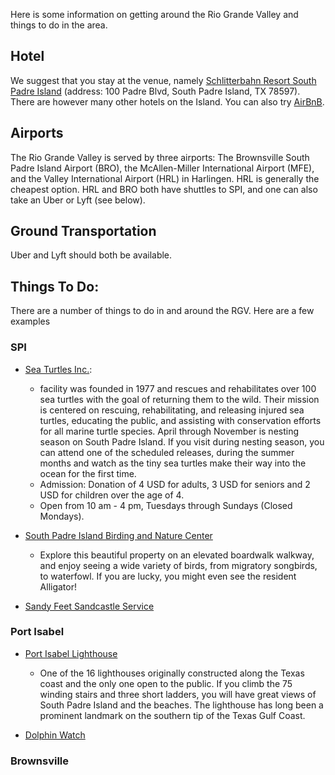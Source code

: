 
Here is some information on getting around the Rio Grande Valley and things to do in the area.

## Hotel

We suggest that you stay at the venue, namely [Schlitterbahn Resort South Padre Island](https://www.schlitterbahn.com/south-padre-island/resort) (address: 100 Padre Blvd, South Padre Island, TX 78597). There are however many other hotels on the Island. You can also try [AirBnB](https://www.airbnb.com/s/South-Padre-Island--TX--United-States/homes?refinement_paths%5B%5D=%2Fhomes&click_referer=t%3ASEE_ALL%7Csid%3Aff3f7ec2-3c29-4c3d-a0bf-e0b29acc6c92%7Cst%3ALANDING_PAGE_MARQUEE&title_type=NONE&place_id=ChIJ761vtJupb4YRIrPbw1yyW00&s_tag=fZUrlnjO&checkin=2020-02-21&checkout=2020-02-23).

## Airports

The Rio Grande Valley is served by three airports: The Brownsville South Padre Island Airport (BRO), the McAllen-Miller International Airport (MFE), and the Valley International Airport (HRL) in Harlingen. HRL is generally the cheapest option. HRL and BRO both have shuttles to SPI, and one can also take an Uber or Lyft (see below).

## Ground Transportation

Uber and Lyft should both be available.

## Things To Do:

There are a number of things to do in and around the RGV. Here are a few examples

### SPI

- [Sea Turtles Inc.](http://www.seaturtleinc.org/):
  - facility was founded in 1977 and rescues and rehabilitates over 100 sea turtles with the goal of returning them to the wild. Their mission is centered on rescuing, rehabilitating, and releasing injured sea turtles, educating the public, and assisting with conservation efforts for all marine turtle species. April through November is nesting season on South Padre Island. If you visit during nesting season, you can attend one of the scheduled releases, during the summer months and watch as the tiny sea turtles make their way into the ocean for the first time.
  - Admission: Donation of 4 USD for adults, 3 USD for seniors and 2 USD for children over the age of 4.
  - Open from 10 am - 4 pm, Tuesdays through Sundays (Closed Mondays).

- [South Padre Island Birding and Nature Center](http://www.theworldbirdingcenter.com/Spi.html)
  - Explore this beautiful property on an elevated boardwalk walkway, and enjoy seeing a wide variety of birds, from migratory songbirds, to waterfowl. If you are lucky, you might even see the resident Alligator!

- [Sandy Feet Sandcastle Service](https://www.sandyfeetsandcastleservices.com/)

### Port Isabel

- [Port Isabel Lighthouse](https://tpwd.texas.gov/state-parks/port-isabel-lighthouse)
  - One of the 16 lighthouses originally constructed along the Texas coast and the only one open to the public. If you climb the 75 winding stairs and three short ladders, you will have great views of South Padre Island and the beaches. The lighthouse has long been a prominent landmark on the southern tip of the Texas Gulf Coast.

- [Dolphin Watch](http://www.dolphinwatching.info/)



### Brownsville
